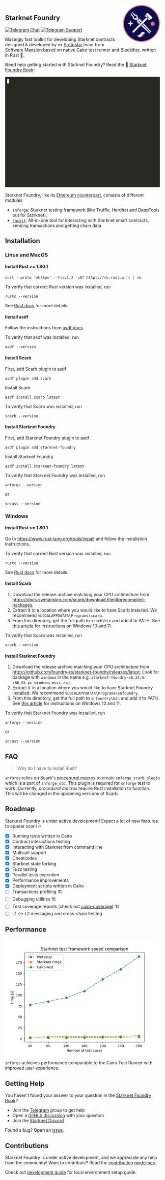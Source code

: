 <img src="./docs/src/images/logo.png" alt="logo" width="120" align="right" />

## Starknet Foundry

[![Telegram Chat][tg-badge]][tg-url] [![Telegram Support][tg-support-badge]][tg-support-url]

[tg-badge]: https://img.shields.io/endpoint?color=neon&logo=telegram&label=chat&style=flat-square&url=https%3A%2F%2Ftg.sumanjay.workers.dev%2Fstarknet_foundry

[tg-url]: https://t.me/starknet_foundry

[tg-support-badge]: https://img.shields.io/endpoint?color=neon&logo=telegram&label=support&style=flat-square&url=https%3A%2F%2Ftg.sumanjay.workers.dev%2Fstarknet_foundry_support

[tg-support-url]: https://t.me/starknet_foundry_support


Blazingly fast toolkit for developing Starknet contracts designed & developed by
ex [Protostar](https://github.com/software-mansion/protostar) team from [Software Mansion](https://swmansion.com) based
on native [Cairo](https://github.com/starkware-libs/cairo) test runner
and [Blockifier](https://github.com/starkware-libs/blockifier), written in Rust 🦀.

Need help getting started with Starknet Foundry? Read the
📖 [Starknet Foundry Book](https://foundry-rs.github.io/starknet-foundry/)!

![Example run](.github/images/demo.gif)

Starknet Foundry, like its [Ethereum counterpart](https://github.com/foundry-rs/foundry), consists of different modules

- [`snforge`](https://github.com/foundry-rs/starknet-foundry/tree/master/crates/forge): Starknet testing
  framework (like Truffle, Hardhat and DappTools but for Starknet).
- [`sncast`](https://github.com/foundry-rs/starknet-foundry/tree/master/crates/sncast): All-in-one tool for
  interacting with Starknet smart contracts, sending transactions and getting chain data.

## Installation

### Linux and MacOS

#### Install Rust >= 1.80.1

```shell
curl --proto '=https' --tlsv1.2 -sSf https://sh.rustup.rs | sh
```

To verify that correct Rust version was installed, run

```shell
rustc --version
```

See [Rust docs](https://doc.rust-lang.org/beta/book/ch01-01-installation.html#installation) for more details.

#### Install asdf

Follow the instructions from [asdf docs](https://asdf-vm.com/guide/getting-started.html#getting-started).

To verify that asdf was installed, run

```shell
asdf --version
```

#### Install Scarb

First, add Scarb plugin to asdf

```shell
asdf plugin add scarb
```

Install Scarb

```shell
asdf install scarb latest
```

To verify that Scarb was installed, run

```shell
scarb --version
```

#### Install Starknet Foundry

First, add Starknet Foundry plugin to asdf

```shell
asdf plugin add starknet-foundry
```

Install Starknet Foundry

```shell
asdf install starknet-foundry latest
```

To verify that Starknet Foundry was installed, run

```shell
snforge --version
```

or

```shell
sncast --version
```

### Windows

#### Install Rust >= 1.80.1

Go to https://www.rust-lang.org/tools/install and follow the installation instructions.

To verify that correct Rust version was installed, run

```shell
rustc --version
```

See [Rust docs](https://doc.rust-lang.org/beta/book/ch01-01-installation.html#installation) for more details.

#### Install Scarb

1. Download the release archive matching your CPU architecture
   from https://docs.swmansion.com/scarb/download.html#precompiled-packages.
2. Extract it to a location where you would like to have Scarb installed. We recommend `%LOCALAPPDATA%\Programs\scarb`.
3. From this directory, get the full path to `scarb\bin` and add it to PATH.
   See [this article](https://www.architectryan.com/2018/03/17/add-to-the-path-on-windows-10/) for instructions on
   Windows 10 and 11.

To verify that Scarb was installed, run

```shell
scarb --version
```

#### Install Starknet Foundry

1. Download the release archive matching your CPU architecture
   from https://github.com/foundry-rs/starknet-foundry/releases/latest. Look for package with `windows` in the name e.g.
   `starknet-foundry-v0.34.0-x86_64-pc-windows-msvc.zip`.
2. Extract it to a location where you would like to have Starknet Foundry installed. We recommend
   `%LOCALAPPDATA%\Programs\snfoundry`.
3. From this directory, get the full path to `snfoundry\bin` and add it to PATH.
   See [this article](https://www.architectryan.com/2018/03/17/add-to-the-path-on-windows-10/) for instructions on
   Windows 10 and 11.

To verify that Starknet Foundry was installed, run

```shell
snforge --version
```

or

```shell
sncast --version
```

## FAQ

> Why do I have to install Rust?

`snforge` relies on Scarb's [_procedural macros_](https://github.com/foundry-rs/starknet-foundry/issues/2299) to create
`snforge_scarb_plugin` which is a part of `snforge_std`.
This plugin is required for `snforge` test to work.
Currently, _procedural macros_ require Rust installation to function.
This will be changed in the upcoming versions of Scarb.

## Roadmap

Starknet Foundry is under active development! Expect a lot of new features to appear soon! 🔥

- [x] Running tests written in Cairo
- [x] Contract interactions testing
- [x] Interacting with Starknet from command line
- [x] Multicall support
- [x] Cheatcodes
- [x] Starknet state forking
- [x] Fuzz testing
- [x] Parallel tests execution
- [x] Performance improvements
- [x] Deployment scripts written in Cairo
- [ ] Transactions profiling 🏗️
- [ ] Debugging utilities 🏗️
- [ ] Test coverage reports (check out [cairo-coverage](https://github.com/software-mansion/cairo-coverage)) 🏗️
- [ ] L1 ↔ L2 messaging and cross-chain testing

## Performance

![Performance plot](.github/images/plot.png)

`snforge` achieves performance comparable to the Cairo Test Runner with improved user experience.

## Getting Help

You haven't found your answer to your question in
the [Starknet Foundry Book](https://foundry-rs.github.io/starknet-foundry/)?

- Join the [Telegram](https://t.me/starknet_foundry_support) group to get help
- Open a [GitHub discussion](https://github.com/foundry-rs/starknet-foundry/discussions) with your question
- Join the [Starknet Discord](https://discord.com/invite/starknet-community)

Found a bug? Open an [issue](https://github.com/foundry-rs/starknet-foundry/issues).

## Contributions

Starknet Foundry is under active development, and we appreciate any help from the community! Want to contribute? Read
the [contribution guidelines](./CONTRIBUTING.md).

Check out [development guide](https://foundry-rs.github.io/starknet-foundry/development/environment-setup.html) for
local environment setup guide.
